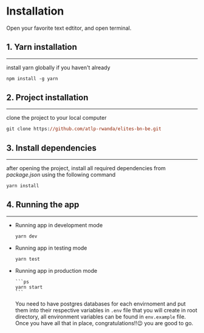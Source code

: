 # Installation

Open your favorite text edtitor, and open terminal.

## 1. Yarn installation

---

install yarn globally if you haven't already

```ps
npm install -g yarn
```

## 2. Project installation

---

clone the project to your local computer

```ps
git clone https://github.com/atlp-rwanda/elites-bn-be.git
```

## 3. Install dependencies

---

after opening the project, install all required dependencies from _package.json_ using the following command

```ps
yarn install
```

## 4. Running the app

---

- Running app in development mode

  ```ps
  yarn dev
  ```

- Running app in testing mode

  ```ps
  yarn test
  ```

- Running app in production mode

      ```ps
      yarn start
      ```

  You need to have postgres databases for each envirnoment and put them into their respective variables in `.env` file that you will create in root directory, all environment variables can be found in `env.example` file. Once you have all that in place, congratulations!!😉 you are good to go.
